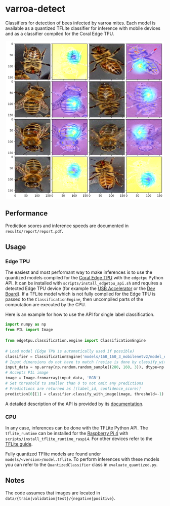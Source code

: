 # varroa-detect

Classifiers for detection of bees infected by varroa mites. Each model is available as a quantized TFLite classifier for inference with mobile devices and as a classifier compiled for the Coral Edge TPU.

<div align="center">
  <img src="results/pictures/occlusion_sensitivity.png" width="500" height="500">
</div>

## Performance

Prediction scores and inference speeds are documented in ```results/report/report.pdf```.

## Usage

### Edge TPU

The easiest and most performant way to make inferences is to use the quantized models compiled for the [Coral Edge TPU](https://coral.ai/products/) with the ```edgetpu``` Python API. It can be installed with ```scripts/install_edgetpu_api.sh``` and requires a detected Edge TPU device (for example the [USB Accelerator](https://coral.ai/products/accelerator/) or the [Dev Board](https://coral.ai/products/dev-board/)). If a TFLite model which is not fully compiled for the Edge TPU is passed to the ```ClassificationEngine```, then uncompiled parts of the computation are executed by the CPU.

Here is an example for how to use the API for single label classification.

```python
import numpy as np
from PIL import Image

from edgetpu.classification.engine import ClassificationEngine

# Load model (Edge TPU is automatically used if possible)
classifier = ClassificationEngine('models/160_160_3_mobilenetv2/model_edgetpu.tflite')
# Input dimensions do not have to match (resize is done by classify_with_image)
input_data = np.array(np.random.random_sample((280, 160, 3)), dtype=np.uint8)
# Accepts PIL image
image = Image.fromarray(input_data, 'RGB')
# Set threshold to smaller than 0 to not omit any predictions
# Predictions are returned as [(label_id, confidence_score)]
prediction[0][1] = classifier.classify_with_image(image, threshold=-1)
```

A detailed description of the API is provided by its [documentation](https://coral.ai/docs/edgetpu/api-intro).

### CPU

In any case, inferences can be done with the TFLite Python API. The ```tflite_runtime``` can be installed for the [Raspberry Pi 4](https://www.raspberrypi.org/products/raspberry-pi-4-model-b/) with ```scripts/install_tflite_runtime_raspi4```. For other devices refer to the [TFLite guide](https://www.tensorflow.org/lite/guide/python).

Fully quantized TFlite models are found under ```models/<version>/model.tflite```. To perform inferences with these models you can refer to the ```QuantizedClassifier``` class in ```evaluate_quantized.py```.

## Notes

The code assumes that images are located in ```data/{train|validation|test}/{negative|positive}```.
